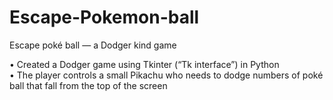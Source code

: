 # Escape-Pokemon-ball
Escape poké ball — a Dodger kind game

• Created a Dodger game using Tkinter (“Tk interface”) in Python<br />
• The player controls a small Pikachu who needs to dodge numbers of poké ball that fall from the top of the screen
